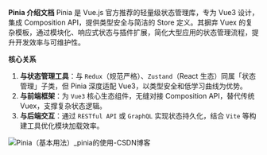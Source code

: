 **Pinia 介绍文档**
	Pinia 是 Vue.js 官方推荐的轻量级状态管理库，专为 Vue3 设计，集成 Composition API，提供类型安全与简洁的 Store 定义。其摒弃 Vuex 的复杂模板，通过模块化、响应式状态与插件扩展，简化大型应用的状态管理流程，提升开发效率与可维护性。

**核心关系**

1. **与状态管理工具**：与 `Redux`（规范严格）、`Zustand`（React 生态）同属「状态管理」子类，但 Pinia 深度适配 Vue3，以类型安全和低学习曲线为优势。
2. **与前端框架**：为 `Vue3` 核心生态组件，无缝对接 Composition API，替代传统 Vuex，支撑复杂状态逻辑。
3. **与后端交互**：通过 `RESTful API` 或 `GraphQL` 实现状态持久化，结合 `Vite` 等构建工具优化模块加载效率。

![Pinia（基本用法）_pinia的使用-CSDN博客](https://img-blog.csdnimg.cn/img_convert/c7d13c26098fbd804be88c13f2b31cf6.png)